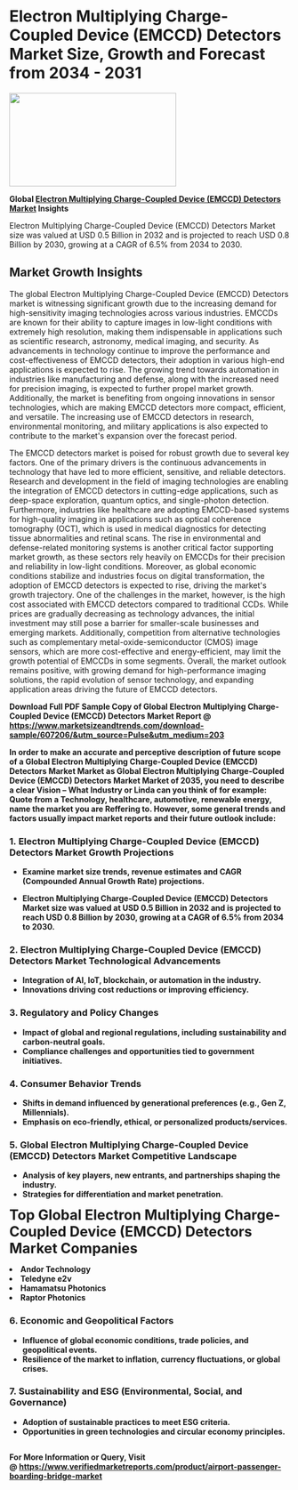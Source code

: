 <H1>Electron Multiplying Charge-Coupled Device (EMCCD) Detectors Market Size, Growth and Forecast from 2034 - 2031</H1><img class="aligncenter size-medium wp-image-584254" src="https://thirdeyenews.in/wp-content/uploads/2034/09/Global-Market-Research-300x168.jpeg" alt="" width="300" height="168" /><p><strong>Global&nbsp;<a href="https://www.marketsizeandtrends.com/download-sample/607206/&amp;utm_source=Pulse&amp;utm_medium=203">Electron Multiplying Charge-Coupled Device (EMCCD) Detectors Market</a> Insights</strong></p><p>Electron Multiplying Charge-Coupled Device (EMCCD) Detectors Market size was valued at USD 0.5 Billion in 2032 and is projected to reach USD 0.8 Billion by 2030, growing at a CAGR of 6.5% from 2034 to 2030.</p><p><h2>Market Growth Insights</h2> <p>The global Electron Multiplying Charge-Coupled Device (EMCCD) Detectors market is witnessing significant growth due to the increasing demand for high-sensitivity imaging technologies across various industries. EMCCDs are known for their ability to capture images in low-light conditions with extremely high resolution, making them indispensable in applications such as scientific research, astronomy, medical imaging, and security. As advancements in technology continue to improve the performance and cost-effectiveness of EMCCD detectors, their adoption in various high-end applications is expected to rise. The growing trend towards automation in industries like manufacturing and defense, along with the increased need for precision imaging, is expected to further propel market growth. Additionally, the market is benefiting from ongoing innovations in sensor technologies, which are making EMCCD detectors more compact, efficient, and versatile. The increasing use of EMCCD detectors in research, environmental monitoring, and military applications is also expected to contribute to the market's expansion over the forecast period.</p> <p><strong></strong></p> <p>The EMCCD detectors market is poised for robust growth due to several key factors. One of the primary drivers is the continuous advancements in technology that have led to more efficient, sensitive, and reliable detectors. Research and development in the field of imaging technologies are enabling the integration of EMCCD detectors in cutting-edge applications, such as deep-space exploration, quantum optics, and single-photon detection. Furthermore, industries like healthcare are adopting EMCCD-based systems for high-quality imaging in applications such as optical coherence tomography (OCT), which is used in medical diagnostics for detecting tissue abnormalities and retinal scans. The rise in environmental and defense-related monitoring systems is another critical factor supporting market growth, as these sectors rely heavily on EMCCDs for their precision and reliability in low-light conditions. Moreover, as global economic conditions stabilize and industries focus on digital transformation, the adoption of EMCCD detectors is expected to rise, driving the market's growth trajectory. One of the challenges in the market, however, is the high cost associated with EMCCD detectors compared to traditional CCDs. While prices are gradually decreasing as technology advances, the initial investment may still pose a barrier for smaller-scale businesses and emerging markets. Additionally, competition from alternative technologies such as complementary metal-oxide-semiconductor (CMOS) image sensors, which are more cost-effective and energy-efficient, may limit the growth potential of EMCCDs in some segments. Overall, the market outlook remains positive, with growing demand for high-performance imaging solutions, the rapid evolution of sensor technology, and expanding application areas driving the future of EMCCD detectors.</p> <p><strong></p><p><span class=""><strong>Download Full PDF Sample Copy of Global Electron Multiplying Charge-Coupled Device (EMCCD) Detectors Market Report</strong> @ <a href="https://www.marketsizeandtrends.com/download-sample/607206/&amp;utm_source=Pulse&amp;utm_medium=203" target="_blank">https://www.marketsizeandtrends.com/download-sample/607206/&amp;utm_source=Pulse&amp;utm_medium=203</a></span></p><p>In order to make an accurate and perceptive description of future scope of a Global&nbsp;Electron Multiplying Charge-Coupled Device (EMCCD) Detectors Market Market as Global&nbsp;Electron Multiplying Charge-Coupled Device (EMCCD) Detectors Market Market of 2035, you need to describe a clear Vision &ndash; What Industry or Linda can you think of for example: Quote from a Technology, healthcare, automotive, renewable energy, name the market you are Reffering to. However, some general trends and factors usually impact market reports and their future outlook include:</p><h3>1.&nbsp;<strong>Electron Multiplying Charge-Coupled Device (EMCCD) Detectors Market Growth Projections</strong></h3><ul><li>Examine market size trends, revenue estimates and CAGR (Compounded Annual Growth Rate) projections.</li><li><p>Electron Multiplying Charge-Coupled Device (EMCCD) Detectors Market size was valued at USD 0.5 Billion in 2032 and is projected to reach USD 0.8 Billion by 2030, growing at a CAGR of 6.5% from 2034 to 2030.</p></li></ul><h3>2.&nbsp;<strong>Electron Multiplying Charge-Coupled Device (EMCCD) Detectors Market Technological Advancements</strong></h3><ul><li>Integration of AI, IoT, blockchain, or automation in the industry.</li><li>Innovations driving cost reductions or improving efficiency.</li></ul><h3>3.&nbsp;<strong>Regulatory and Policy Changes</strong></h3><ul><li>Impact of global and regional regulations, including sustainability and carbon-neutral goals.</li><li>Compliance challenges and opportunities tied to government initiatives.</li></ul><h3>4.&nbsp;<strong>Consumer Behavior Trends</strong></h3><ul><li>Shifts in demand influenced by generational preferences (e.g., Gen Z, Millennials).</li><li>Emphasis on eco-friendly, ethical, or personalized products/services.</li></ul><h3>5.&nbsp;<strong>Global Electron Multiplying Charge-Coupled Device (EMCCD) Detectors Market Competitive Landscape</strong></h3><ul><li>Analysis of key players, new entrants, and partnerships shaping the industry.</li><li>Strategies for differentiation and market penetration.</li></ul><p data-pm-slice="1 1 []"><span style="color: inherit; font-family: inherit; font-size: 25px;">Top Global Electron Multiplying Charge-Coupled Device (EMCCD) Detectors Market Companies</span></p><div class="" data-test-id=""><p><li>Andor Technology</li><li> Teledyne e2v</li><li> Hamamatsu Photonics</li><li> Raptor Photonics</li></p></div><h3>6.&nbsp;<strong>Economic and Geopolitical Factors</strong></h3><ul><li>Influence of global economic conditions, trade policies, and geopolitical events.</li><li>Resilience of the market to inflation, currency fluctuations, or global crises.</li></ul><h3>7.&nbsp;<strong>Sustainability and ESG (Environmental, Social, and Governance)</strong></h3><ul><li>Adoption of sustainable practices to meet ESG criteria.</li><li>Opportunities in green technologies and circular economy principles.</li></ul><h2><strong style="font-size: 14px;">For More Information or Query, Visit @&nbsp;</strong><a style="background-color: #ffffff; font-size: 14px;" href="https://www.marketsizeandtrends.com/report/electron-multiplying-charge-coupled-device-emccd-detectors-market/" target="_blank">https://www.verifiedmarketreports.com/product/airport-passenger-boarding-bridge-market</a></h2>
